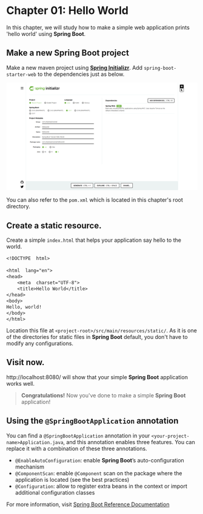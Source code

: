 # Chapter 01: Hello World

In this chapter, we will study how to make a simple web application prints 'hello world' using **Spring Boot**.

## Make a new Spring Boot project

Make a new maven project using [**Spring Initializr**](https://start.spring.io/). Add `spring-boot-starter-web` to the dependencies just as below.

![image01](./image01.png)

You can also refer to the `pom.xml` which is located in this chapter's root directory.

## Create a static resource.

Create a simple `index.html` that helps your application say hello to the world.

```
<!DOCTYPE  html>

<html  lang="en">
<head>
	<meta  charset="UTF-8">
	<title>Hello World</title>
</head>
<body>
Hello, world!
</body>
</html>
```

Location this file at `<project-root>/src/main/resources/static/`.
As it is one of the directories for static files in **Spring Boot** default, you don't have to modify any configurations.

## Visit now.

http://localhost:8080/ will show that your simple **Spring Boot** application works well.

> **Congratulations!**  Now you've done to make a simple **Spring Boot** application!

## Using the `@SpringBootApplication` annotation

You can find a `@SpringBootApplication` annotation in your `<your-project-name>Application.java`, and this annotation enables three features. You can replace it with a combination of these three annotations.
- `@EnableAutoConfiguration`: enable **Spring Boot**’s auto-configuration mechanism
- `@ComponentScan`: enable `@Component` scan on the package where the application is located (see the best practices)
- `@Configuration`: allow to register extra beans in the context or import additional configuration classes

For more information, visit [Spring Boot Reference Documentation](https://docs.spring.io/spring-boot/docs/2.4.1/reference/htmlsingle/#using-boot-using-springbootapplication-annotation)

